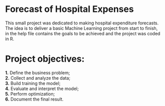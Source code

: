 # Forecast of Hospital Expenses
This small project was dedicated to making hospital expenditure forecasts. The idea is to deliver a basic Machine Learning project from start to finish, in the help file contains the goals to be achieved and the project was coded in R.

# Project objectives:
  **1.** Define the business problem;<br/>
  **2.** Collect and analyze the data;<br/>
  **3.** Build training the model;<br/>
  **4.** Evaluate and interpret the model;<br/>
  **5.** Perform optimization;<br/>
  **6.** Document the final result.
